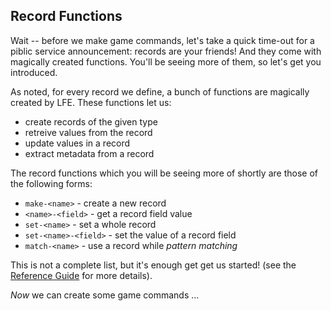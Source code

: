 ## Record Functions

Wait -- before we make game commands, let's take a quick time-out for a piblic service announcement: records are your friends! And they come with magically created functions. You'll be seeing more of them, so let's get you introduced.

As noted, for every record we define, a bunch of functions are magically created by LFE. These functions let us:
 * create records of the given type
 * retreive values from the record
 * update values in a record
 * extract metadata from a record

The record functions which you will be seeing more of shortly are those of the following forms:
* ``make-<name>`` - create a new record
* ``<name>-<field>`` - get a record field value
* ``set-<name>`` - set a whole record
* ``set-<name>-<field>`` - set the value of a record field
* ``match-<name>`` - use a record while *pattern matching*

This is not a complete list, but it's enough get get us started! (see the
[Reference Guide](http://lfe.gitbooks.io/reference-guide/content/16.html) for
more details).

*Now* we can create some game commands ...

